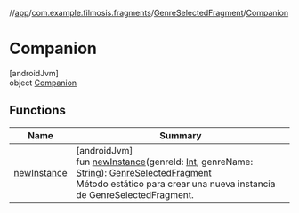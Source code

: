 //[app](../../../../index.md)/[com.example.filmosis.fragments](../../index.md)/[GenreSelectedFragment](../index.md)/[Companion](index.md)

# Companion

[androidJvm]\
object [Companion](index.md)

## Functions

| Name | Summary |
|---|---|
| [newInstance](new-instance.md) | [androidJvm]<br>fun [newInstance](new-instance.md)(genreId: [Int](https://kotlinlang.org/api/latest/jvm/stdlib/kotlin/-int/index.html), genreName: [String](https://kotlinlang.org/api/latest/jvm/stdlib/kotlin/-string/index.html)): [GenreSelectedFragment](../index.md)<br>Método estático para crear una nueva instancia de GenreSelectedFragment. |
